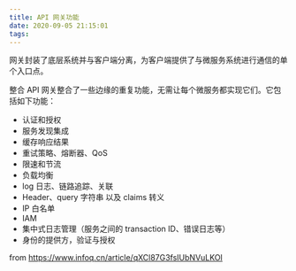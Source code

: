 ```yaml
---
title: API 网关功能
date: 2020-09-05 21:15:01
tags: 
---
```


网关封装了底层系统并与客户端分离，为客户端提供了与微服务系统进行通信的单个入口点。

整合 API 网关整合了一些边缘的重复功能，无需让每个微服务都实现它们。它包括如下功能：

- 认证和授权
- 服务发现集成
- 缓存响应结果
- 重试策略、熔断器、QoS
- 限速和节流
- 负载均衡
- log 日志、链路追踪、关联
- Header、query 字符串 以及 claims 转义
- IP 白名单
- IAM
- 集中式日志管理（服务之间的 transaction ID、错误日志等）
- 身份的提供方，验证与授权

from https://www.infoq.cn/article/qXCl87G3fsIUbNVuLKOI

